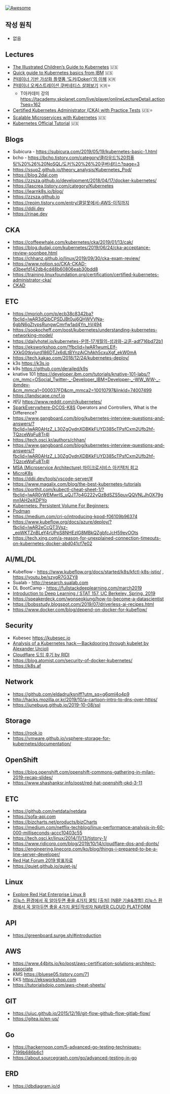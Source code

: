 [![Awesome](https://awesome.re/badge.svg)](https://awesome.re)

작성 원칙
----
 * 없음

Lectures
----
* [The Illustrated Children’s Guide to Kubernetes](https://www.cncf.io/the-childrens-illustrated-guide-to-kubernetes/) 🇺🇸
* [Quick guide to Kubernetes basics from IBM](https://www.ibm.com/cloud/learn/kubernetes) 🇺🇸
* [컨테이너 기반 가상화 플랫폼 ‘도커(Doker)’의 이해](https://tacademy.skplanet.com/live/player/onlineLectureDetail.action?seq=125) 🇰🇷
* [컨테이너 오케스트레이션 쿠버네티스 살펴보기](https://www.youtube.com/playlist?list=PL9mhQYIlKEhdTu31zyb_QelQMaqFGgASA) 🇰🇷⭐️
  * T아카데미 강의 https://tacademy.skplanet.com/live/player/onlineLectureDetail.action?seq=162 
* [Certified Kubernetes Administrator (CKA) with Practice Tests](https://www.udemy.com/course/certified-kubernetes-administrator-with-practice-tests/ ) 🇺🇸⭐️
* [Scalable Microservices with Kubernetes](https://www.udacity.com/course/scalable-microservices-with-kubernetes--ud615) 🇺🇸
* [Kubernetes Official Tutorial](https://kubernetes.io/docs/tutorials/kubernetes-basics/) 🇺🇸

Blogs
----
* Subicura - https://subicura.com/2019/05/19/kubernetes-basic-1.html
* bcho - https://bcho.tistory.com/category/클라우드%20컴퓨팅%20%26%20NoSQL/도커%20%26%20쿠버네티스?page=3
* https://ssup2.github.io/theory_analysis/Kubernetes_Pod/
* https://blog.2dal.com
* https://zzsza.github.io/development/2018/04/17/docker-kubernetes/
* https://lascrea.tistory.com/category/Kubernetes
* https://learnk8s.io/blog/
* https://zzsza.github.io
* https://reoim.tistory.com/entry/클알못에서-AWS-이직까지
* https://ddii.dev
* https://rinae.dev

CKA
----
  * https://coffeewhale.com/kubernetes/cka/2019/01/13/cak/
  * https://blog.dudaji.com/kubernetes/2019/06/24/cka-acceptance-review-soonbee.html
  * https://chhanz.github.io/linux/2019/09/30/cka-exam-review/
  * https://www.notion.so/CKA-CKAD-d3beefd142db4cd48b60806eab30bdd8
  * https://training.linuxfoundation.org/certification/certified-kubernetes-administrator-cka/
  * [CKAD](https://github.com/dgkanatsios/CKAD-exercises)

ETC
----
 * https://morioh.com/p/ecb38c8342ba?fbclid=IwAR3dQibCPSDJBt0uj6QHWVVNa-6gbN6gZtypsRungwCmrfw1ad4Yn_hV494
 * https://sookocheff.com/post/kubernetes/understanding-kubernetes-networking-model/
 * https://dailyhotel.io/kubernetes-운영-17개월의-성과와-교훈-adf716bd72b1 
 * https://eksworkshop.com/?fbclid=IwAR1wumLElf-XXkG0tkvjurd186DTJx6dLtBYnzAjChAkh5cxuXgf_ekW0mA
 * https://tech.kakao.com/2018/12/24/kubernetes-deploy/
 * k3s https://k3s.io
 * k9s https://github.com/derailed/k9s
 * knative 101 https://developer.ibm.com/tutorials/knative-101-labs/?cm_mmc=OSocial_Twitter-_-Developer_IBM+Developer-_-WW_WW-_-ibmdev-&cm_mmca1=000037FD&cm_mmca2=10010797&linkId=74007499
 * https://landscape.cncf.io
 * 레딧 https://www.reddit.com/r/kubernetes/
 * [SparkEverywhere-DCOS-K8S](https://github.com/minyk/presentations/blob/master/The-Next-Revolution-Day-2019-10-08/SparkEverywhere-DCOS-K8S.pdf?fbclid=IwAR1jnVFltrjovWN-roGtJwJsbykxqOFYOmB88jOurDiMNiZnQ0ZKy600cJI)
Operators and Controllers, What is the Difference?
 * https://www.gangboard.com/blog/kubernetes-interview-questions-and-answers/?fbclid=IwAR0AHzZ_L30ZgOydnXDBKkFUYD385cTPsfCxm2Ufb2hf-TQzceWqFu8Tr4I
 * https://tech.osci.kr/authors/chhan/
 * https://www.gangboard.com/blog/kubernetes-interview-questions-and-answers/?fbclid=IwAR0AHzZ_L30ZgOydnXDBKkFUYD385cTPsfCxm2Ufb2hf-TQzceWqFu8Tr4I
 * [MSA (Microservice Architecture) 마이크로서비스 아키텍처 회고](https://bebong.tistory.com/m/entry/MSA-Microservice-Architecture-마이크로서비스-아키텍처-회고?utm_source=gaer)
 * [MicroK8s](https://microk8s.io)
 * https://ddii.dev/tools/vscode-server/#
 * https://www.magalix.com/blog/the-best-kubernetes-tutorials
 * https://porthit.com/kubectl-cheat-sheet-1/?fbclid=IwAR0rWEMwrlS_uQJT7o4G222yQzBdSZS5puvQQVNLJhOX79gmn1AH2eXDPYo
 * [Kubernetes: Persistent Volume For Beginners:](https://medium.com/@muneeburrehman2610/kubernetes-persistent-volume-for-beginners-a13cbe5bdeea)
 * [Podman](https://medium.com/@ganeshmani009/replacing-docker-with-podman-power-of-podman-cloudnweb-23cfb7541538)
 * https://medium.com/cri-o/introducing-kpod-f06109b96374
 * https://www.kubeflow.org/docs/azure/deploy/?fbclid=IwAR2eCcQT3Vsz-_epWKTZnBLeY4rUPpS8NHEzlG8MBkQZgbfcJcH59evOOts
 * https://tech.xing.com/a-reason-for-unexplained-connection-timeouts-on-kubernetes-docker-abd041cf7e02

AI/ML/DL
----
 * Kubeflow - https://www.kubeflow.org/docs/started/k8s/kfctl-k8s-istio/ , https://youtu.be/szygR7G3ZY8
 * Sualab - http://research.sualab.com
 * DL BootCamp - https://fullstackdeeplearning.com/march2019
 * [Introduction to Deep Learning / STAT 157, UC Berkeley, Spring, 2019](https://courses.d2l.ai/berkeley-stat-157/index.html)
 * https://speakerdeck.com/wonseokjung/how-to-become-a-datascientist
 * https://bobsstudy.blogspot.com/2019/07/driverless-ai-recipes.html
 * https://www.docker.com/blog/depend-on-docker-for-kubeflow/

Security
----
 * Kubesec https://kubesec.io
 * [Analysis of a Kubernetes hack — Backdooring through kubelet by Alexander Urcioli](https://hakin9.org/analysis-of-a-kubernetes-hack%E2%80%8A-%E2%80%8Abackdooring-through-kubelet/?fbclid=IwAR3Zr4GlikFbF5uNjA4N4KCN-INhNKZAtZ0XTvIayO6QmM7gWgx-vH8jiOI)
 * [Cloudflare 도입 후기 by RIDI](https://www.ridicorp.com/blog/2019/10/14/cloudflare-dos-and-donts)
 * https://blog.atomist.com/security-of-docker-kubernetes/
 * https://k8s.af
 
Network
----
 * https://github.com/eldadru/ksniff?utm_sq=g6qml4o4p9
 * http://hacks.mozilla.or.kr/2019/10/a-cartoon-intro-to-dns-over-https/
 * https://junebuug.github.io/2019-10-08/ssl

Storage
----
 * https://rook.io
 * https://vmware.github.io/vsphere-storage-for-kubernetes/documentation/

OpenShift
----
 * https://blog.openshift.com/openshift-commons-gathering-in-milan-2019-recap-slides/
 * https://www.shashanksr.info/post/red-hat-openshift-okd-3-11
 
ETC
----
 * https://github.com/netdata/netdata
 * https://sofa-api.com
 * https://bizcharts.net/products/bizCharts
 * https://medium.com/netflix-techblog/linux-performance-analysis-in-60-000-milliseconds-accc10403c55
 * https://tech.osci.kr/linux/2014/11/13/tistory-1/
 * https://www.ridicorp.com/blog/2019/10/14/cloudflare-dos-and-donts/
 * https://engineering.linecorp.com/ko/blog/things-i-prepared-to-be-a-line-server-developer/
 * [Red Hat Forum 2019 발표자료](http://app.engage.redhat.com/e/es?s=1795&e=3102746&elqTrackId=f0067a79762f4a11bcdc0f73a247b7f4&elq=fe72b59ad3f3447e8a961f2a732538cd&elqaid=67852&elqat=1)
 * https://quiet.github.io/quiet-js/
 
Linux
----
 * [Explore Red Hat Enterprise Linux 8](http://lab.redhat.com/?fbclid=IwAR3rxgQV2Lyllr9xdJXnLTYzWSJMWeXJXhdSrkhC3JlFWzh8uiMElh2Ld8s)
 * [리눅스 환경에서 꼭 알아두면 좋을 4가지 꿀팁
[출처] [NBP 기술&경험] 리눅스 환경에서 꼭 알아두면 좋을 4가지 꿀팁|작성자 NAVER CLOUD PLATFORM](https://blog.naver.com/PostView.nhn?blogId=n_cloudplatform&logNo=221684328224&redirect=Dlog&widgetTypeCall=true&fbclid=IwAR1C7n6_e7wUeI8Y4u-F8X8RDvXv5d4n7vonCo3RZt1QCAn8p0eBqZui8hM)

API
----
 * https://greenboard.surge.sh/#introduction


AWS
----
 * https://www.44bits.io/ko/post/aws-certification-solutions-architect-associate
 * KMS https://bluese05.tistory.com/71
 * EKS https://eksworkshop.com
 * https://tutorialsdojo.com/aws-cheat-sheets/

GIT
----
 * https://ujuc.github.io/2015/12/16/git-flow-github-flow-gitlab-flow/
 * https://gitea.io/en-us/

Go
----
 * https://hackernoon.com/5-advanced-go-testing-techniques-7199b686b6c1
 * https://about.sourcegraph.com/go/advanced-testing-in-go

ERD
----
 * https://dbdiagram.io/d
